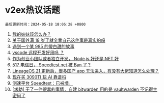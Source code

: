 # v2ex热议话题

`最后更新时间：2024-05-18 18:06:28 +0800`

1. [我的妹妹该怎么办？](https://www.v2ex.com/t/1041821)
1. [关于国外满 18 岁了就全靠自己这件事是真实的吗](https://www.v2ex.com/t/1041736)
1. [遇到一个某 985 的傻白甜的故事](https://www.v2ex.com/t/1041838)
1. [vscode 远程开发好用吗 ？](https://www.v2ex.com/t/1041758)
1. [作为创业小团队或者独立开发， Node.js 好还是.NET 好](https://www.v2ex.com/t/1041784)
1. [517 电信日， Speedtest.net 被 Ban 了？](https://www.v2ex.com/t/1041747)
1. [LineageOS 21 更新后，很多国产 app 无法进入，有没有大佬知道怎么处理？](https://www.v2ex.com/t/1041752)
1. [现在买 3090TI 玩 AI 靠谱吗](https://www.v2ex.com/t/1041781)
1. [测速平台 Speedtest：已被墙。](https://www.v2ex.com/t/1041805)
1. [[求助] 干了一件很蠢的事情，自建 bitwarden 用的是 vaultwarden 不记得主密码了](https://www.v2ex.com/t/1041777)

